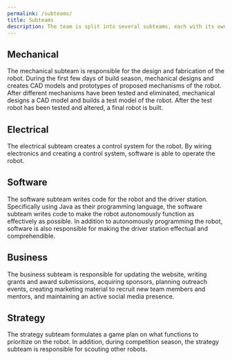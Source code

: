 ```yaml
---
permalink: /subteams/
title: Subteams
description: The team is split into several subteams, each with its own specialty.
---
```


## Mechanical

The mechanical subteam is responsible for the design and fabrication of the
robot. During the first few days of build season, mechanical designs and
creates CAD models and prototypes of proposed mechanisms of the robot. After
different mechanisms have been tested and eliminated, mechanical designs a CAD
model and builds a test model of the robot. After the test robot has been
tested and altered, a final robot is built.

## Electrical

The electrical subteam creates a control system for the robot. By wiring
electronics and creating a control system, software is able to operate the
robot.

## Software

The software subteam writes code for the robot and the driver station.
Specifically using Java as their programming language, the software subteam
writes code to make the robot autonomously function as effectively as possible.
In addition to autonomously programming the robot, software is also responsible
for making the driver station effectual and comprehendible.

## Business

The business subteam is responsible for updating the website, writing grants
and award submissions, acquiring sponsors, planning outreach events, creating
marketing material to recruit new team members and mentors, and maintaining an
active social media presence.

## Strategy

The strategy subteam formulates a game plan on what functions to prioritize on
the robot. In addition, during competition season, the strategy subteam is
responsible for scouting other robots.
